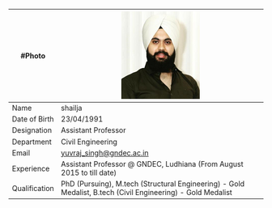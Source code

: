 
| #Photo | ![Display picture](Photos/uv.png) 
| ------ | -------- |
| Name | shailja|
| Date of Birth | 23/04/1991 |
| Designation | Assistant Professor |
| Department | Civil Engineering |
| Email | yuvraj_singh@gndec.ac.in |
| Experience | Assistant Professor @ GNDEC, Ludhiana (From August 2015 to till date) |
| Qualification | PhD (Pursuing), M.tech (Structural Engineering) - Gold Medalist, B.tech (Civil Engineering) - Gold Medalist |
